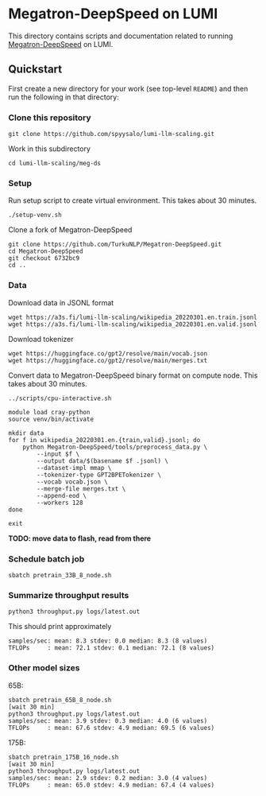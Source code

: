 # Megatron-DeepSpeed on LUMI

This directory contains scripts and documentation related to running
[Megatron-DeepSpeed](https://github.com/microsoft/Megatron-DeepSpeed)
on LUMI.

## Quickstart

First create a new directory for your work (see top-level `README`) and
then run the following in that directory:

### Clone this repository

```
git clone https://github.com/spyysalo/lumi-llm-scaling.git
```

Work in this subdirectory

```
cd lumi-llm-scaling/meg-ds
```

### Setup

Run setup script to create virtual environment. This takes about 30 minutes.

```
./setup-venv.sh 
```

Clone a fork of Megatron-DeepSpeed

```
git clone https://github.com/TurkuNLP/Megatron-DeepSpeed.git
cd Megatron-DeepSpeed
git checkout 6732bc9
cd ..
```

### Data

Download data in JSONL format

```
wget https://a3s.fi/lumi-llm-scaling/wikipedia_20220301.en.train.jsonl
wget https://a3s.fi/lumi-llm-scaling/wikipedia_20220301.en.valid.jsonl
```

Download tokenizer

```
wget https://huggingface.co/gpt2/resolve/main/vocab.json
wget https://huggingface.co/gpt2/resolve/main/merges.txt
```

Convert data to Megatron-DeepSpeed binary format on compute node.
This takes about 30 minutes.

```
../scripts/cpu-interactive.sh 

module load cray-python
source venv/bin/activate

mkdir data
for f in wikipedia_20220301.en.{train,valid}.jsonl; do
    python Megatron-DeepSpeed/tools/preprocess_data.py \
        --input $f \
        --output data/$(basename $f .jsonl) \
        --dataset-impl mmap \
        --tokenizer-type GPT2BPETokenizer \
        --vocab vocab.json \
        --merge-file merges.txt \
        --append-eod \
        --workers 128
done

exit
```

**TODO: move data to flash, read from there**

### Schedule batch job

```
sbatch pretrain_33B_8_node.sh 
```

### Summarize throughput results

```
python3 throughput.py logs/latest.out 
```

This should print approximately

```
samples/sec: mean: 8.3 stdev: 0.0 median: 8.3 (8 values)
TFLOPs     : mean: 72.1 stdev: 0.1 median: 72.1 (8 values)
```

### Other model sizes

65B:

```
sbatch pretrain_65B_8_node.sh
[wait 30 min]
python3 throughput.py logs/latest.out 
samples/sec: mean: 3.9 stdev: 0.3 median: 4.0 (6 values)
TFLOPs     : mean: 67.6 stdev: 4.9 median: 69.5 (6 values)
```

175B:

```
sbatch pretrain_175B_16_node.sh
[wait 30 min]
python3 throughput.py logs/latest.out 
samples/sec: mean: 2.9 stdev: 0.2 median: 3.0 (4 values)
TFLOPs     : mean: 65.0 stdev: 4.9 median: 67.4 (4 values)
```
